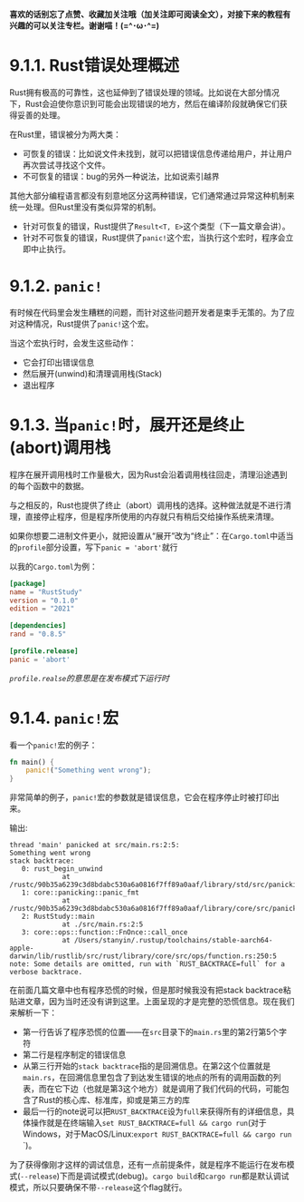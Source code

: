 **喜欢的话别忘了点赞、收藏加关注哦（加关注即可阅读全文），对接下来的教程有兴趣的可以关注专栏。谢谢喵！(=^･ω･^=)**
# 9.1.1. Rust错误处理概述
Rust拥有极高的可靠性，这也延伸到了错误处理的领域。比如说在大部分情况下，Rust会迫使你意识到可能会出现错误的地方，然后在编译阶段就确保它们获得妥善的处理。

在Rust里，错误被分为两大类：
- 可恢复的错误：比如说文件未找到，就可以把错误信息传递给用户，并让用户再次尝试寻找这个文件。
- 不可恢复的错误：bug的另外一种说法，比如说索引越界

其他大部分编程语言都没有刻意地区分这两种错误，它们通常通过异常这种机制来统一处理。但Rust里没有类似异常的机制。
- 针对可恢复的错误，Rust提供了`Result<T, E>`这个类型（下一篇文章会讲）。
- 针对不可恢复的错误，Rust提供了`panic!`这个宏，当执行这个宏时，程序会立即中止执行。

# 9.1.2. `panic!`
有时候在代码里会发生糟糕的问题，而针对这些问题开发者是束手无策的。为了应对这种情况，Rust提供了`panic!`这个宏。

当这个宏执行时，会发生这些动作：
- 它会打印出错误信息
- 然后展开(unwind)和清理调用栈(Stack)
- 退出程序

# 9.1.3. 当`panic!`时，展开还是终止(abort)调用栈
程序在展开调用栈时工作量极大，因为Rust会沿着调用栈往回走，清理沿途遇到的每个函数中的数据。

与之相反的，Rust也提供了终止（abort）调用栈的选择。这种做法就是不进行清理，直接停止程序，但是程序所使用的内存就只有稍后交给操作系统来清理。

如果你想要二进制文件更小，就把设置从“展开”改为“终止”：在`Cargo.toml`中适当的`profile`部分设置，写下`panic = 'abort'`就行

以我的`Cargo.toml`为例：
```toml
[package]  
name = "RustStudy"  
version = "0.1.0"  
edition = "2021"  
  
[dependencies]  
rand = "0.8.5"  
  
[profile.release]  
panic = 'abort'
```
*`profile.realse`的意思是在发布模式下运行时*

# 9.1.4. `panic!`宏
看一个`panic!`宏的例子：
```rust
fn main() {  
    panic!("Something went wrong");  
}
```
非常简单的例子，`panic!`宏的参数就是错误信息，它会在程序停止时被打印出来。

输出:
```
thread 'main' panicked at src/main.rs:2:5:
Something went wrong
stack backtrace:
   0: rust_begin_unwind
             at /rustc/90b35a6239c3d8bdabc530a6a0816f7ff89a0aaf/library/std/src/panicking.rs:665:5
   1: core::panicking::panic_fmt
             at /rustc/90b35a6239c3d8bdabc530a6a0816f7ff89a0aaf/library/core/src/panicking.rs:74:14
   2: RustStudy::main
             at ./src/main.rs:2:5
   3: core::ops::function::FnOnce::call_once
             at /Users/stanyin/.rustup/toolchains/stable-aarch64-apple-darwin/lib/rustlib/src/rust/library/core/src/ops/function.rs:250:5
note: Some details are omitted, run with `RUST_BACKTRACE=full` for a verbose backtrace.
```
在前面几篇文章中也有程序恐慌的时候，但是那时候我没有把stack backtrace粘贴进文章，因为当时还没有讲到这里。上面呈现的才是完整的恐慌信息。现在我们来解析一下：
- 第一行告诉了程序恐慌的位置——在`src`目录下的`main.rs`里的第2行第5个字符
- 第二行是程序制定的错误信息
- 从第三行开始的`stack backtrace`指的是回溯信息。在第2这个位置就是`main.rs`，在回溯信息里包含了到达发生错误的地点的所有的调用函数的列表，而在它下边（也就是第3这个地方）就是调用了我们代码的代码，可能包含了Rust的核心库、标准库，抑或是第三方的库
- 最后一行的note说可以把`RUST_BACKTRACE`设为`full`来获得所有的详细信息，具体操作就是在终端输入`set RUST_BACKTRACE=full && cargo run`(对于Windows，对于MacOS/Linux:`export RUST_BACKTRACE=full && cargo run` `)。

为了获得像刚才这样的调试信息，还有一点前提条件，就是程序不能运行在发布模式(`--release`)下而是调试模式(debug)。`cargo build`和`cargo run`都是默认调试模式，所以只要确保不带`--release`这个flag就行。

